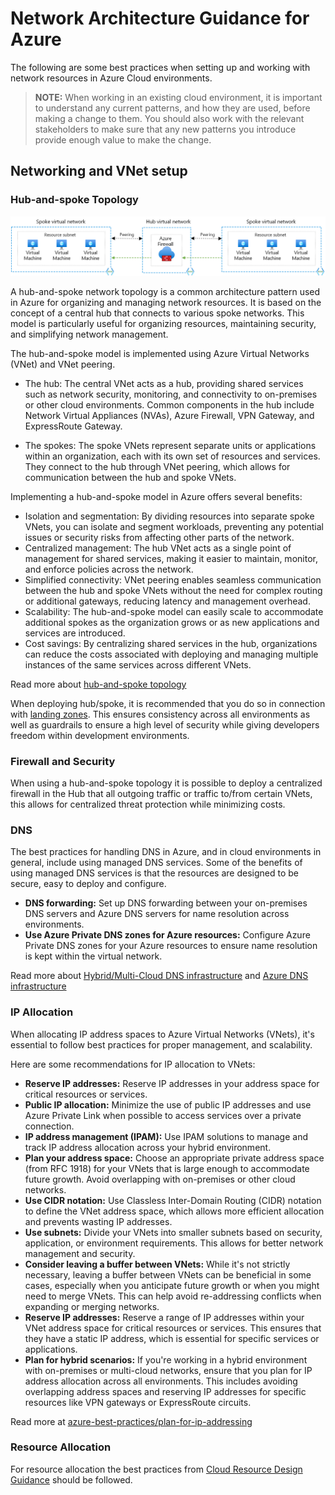 # Network Architecture Guidance for Azure
The following are some best practices when setting up and working with network resources in Azure Cloud environments.

> **NOTE:** When working in an existing cloud environment, it is important to understand any current patterns, and how they are used, before making a change to them. You should also work with the relevant stakeholders to make sure that any new patterns you introduce provide enough value to make the change.

## Networking and VNet setup

### Hub-and-spoke Topology

![image](images/spoke-spoke-routing.png)

A hub-and-spoke network topology is a common architecture pattern used in Azure for organizing and managing network resources. It is based on the concept of a central hub that connects to various spoke networks. This model is particularly useful for organizing resources, maintaining security, and simplifying network management.

The hub-and-spoke model is implemented using Azure Virtual Networks (VNet) and VNet peering.

* The hub: The central VNet acts as a hub, providing shared services such as network security, monitoring, and connectivity to on-premises or other cloud environments. Common components in the hub include Network Virtual Appliances (NVAs), Azure Firewall, VPN Gateway, and ExpressRoute Gateway.

* The spokes: The spoke VNets represent separate units or applications within an organization, each with its own set of resources and services. They connect to the hub through VNet peering, which allows for communication between the hub and spoke VNets.

Implementing a hub-and-spoke model in Azure offers several benefits:

* Isolation and segmentation: By dividing resources into separate spoke VNets, you can isolate and segment workloads, preventing any potential issues or security risks from affecting other parts of the network.
* Centralized management: The hub VNet acts as a single point of management for shared services, making it easier to maintain, monitor, and enforce policies across the network.
* Simplified connectivity: VNet peering enables seamless communication between the hub and spoke VNets without the need for complex routing or additional gateways, reducing latency and management overhead.
* Scalability: The hub-and-spoke model can easily scale to accommodate additional spokes as the organization grows or as new applications and services are introduced.
* Cost savings: By centralizing shared services in the hub, organizations can reduce the costs associated with deploying and managing multiple instances of the same services across different VNets.

Read more about [hub-and-spoke topology](https://learn.microsoft.com/azure/architecture/reference-architectures/hybrid-networking/hub-spoke?tabs=cli)

When deploying hub/spoke, it is recommended that you do so in connection with [landing zones](https://learn.microsoft.com/azure/cloud-adoption-framework/ready/landing-zone/). This ensures consistency across all environments as well as guardrails to ensure a high level of security while giving developers freedom within development environments.

### Firewall and Security

When using a hub-and-spoke topology it is possible to deploy a centralized firewall in the Hub that all outgoing traffic or traffic to/from certain VNets, this allows for centralized threat protection while minimizing costs.

### DNS

The best practices for handling DNS in Azure, and in cloud environments in general, include using managed DNS services. Some of the benefits of using managed DNS services is that the resources are designed to be secure, easy to deploy and configure.

* **DNS forwarding:** Set up DNS forwarding between your on-premises DNS servers and Azure DNS servers for name resolution across environments.
* **Use Azure Private DNS zones for Azure resources:** Configure Azure Private DNS zones for your Azure resources to ensure name resolution is kept within the virtual network.

Read more about [Hybrid/Multi-Cloud DNS infrastructure](https://learn.microsoft.com/azure/architecture/hybrid/hybrid-dns-infra) and [Azure DNS infrastructure](https://learn.microsoft.com/azure/dns/)

### IP Allocation

When allocating IP address spaces to Azure Virtual Networks (VNets), it's essential to follow best practices for proper management, and scalability.

Here are some recommendations for IP allocation to VNets:

* **Reserve IP addresses:** Reserve IP addresses in your address space for critical resources or services.
* **Public IP allocation:** Minimize the use of public IP addresses and use Azure Private Link when possible to access services over a private connection.
* **IP address management (IPAM):** Use IPAM solutions to manage and track IP address allocation across your hybrid environment.
* **Plan your address space:** Choose an appropriate private address space (from RFC 1918) for your VNets that is large enough to accommodate future growth. Avoid overlapping with on-premises or other cloud networks.
* **Use CIDR notation:** Use Classless Inter-Domain Routing (CIDR) notation to define the VNet address space, which allows more efficient allocation and prevents wasting IP addresses.
* **Use subnets:** Divide your VNets into smaller subnets based on security, application, or environment requirements. This allows for better network management and security.
* **Consider leaving a buffer between VNets:** While it's not strictly necessary, leaving a buffer between VNets can be beneficial in some cases, especially when you anticipate future growth or when you might need to merge VNets. This can help avoid re-addressing conflicts when expanding or merging networks.
* **Reserve IP addresses:** Reserve a range of IP addresses within your VNet address space for critical resources or services. This ensures that they have a static IP address, which is essential for specific services or applications.
* **Plan for hybrid scenarios:** If you're working in a hybrid environment with on-premises or multi-cloud networks, ensure that you plan for IP address allocation across all environments. This includes avoiding overlapping address spaces and reserving IP addresses for specific resources like VPN gateways or ExpressRoute circuits.

Read more at [azure-best-practices/plan-for-ip-addressing](https://learn.microsoft.com/azure/cloud-adoption-framework/ready/azure-best-practices/plan-for-ip-addressing)

### Resource Allocation

For resource allocation the best practices from [Cloud Resource Design Guidance](../cloud-resource-design-guidance/README.md) should be followed.

